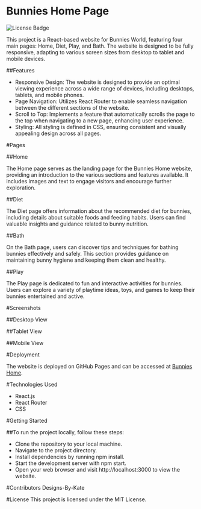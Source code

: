 
# Bunnies Home Page
![License Badge](https://img.shields.io/badge/license-MIT-brightgreen)

This project is a React-based website for Bunnies World, featuring four main pages: Home, Diet, Play, and Bath. The website is designed to be fully responsive, adapting to various screen sizes from desktop to tablet and mobile devices.

##Features

- Responsive Design: The website is designed to provide an optimal viewing experience across a wide range of devices, including desktops, tablets, and mobile phones.
- Page Navigation: Utilizes React Router to enable seamless navigation between the different sections of the website.
- Scroll to Top: Implements a feature that automatically scrolls the page to the top when navigating to a new page, enhancing user experience.
- Styling: All styling is defined in CSS, ensuring consistent and visually appealing design across all pages.

#Pages

##Home

The Home page serves as the landing page for the Bunnies Home website, providing an introduction to the various sections and features available. It includes images and text to engage visitors and encourage further exploration.

##Diet

The Diet page offers information about the recommended diet for bunnies, including details about suitable foods and feeding habits. Users can find valuable insights and guidance related to bunny nutrition.

##Bath

On the Bath page, users can discover tips and techniques for bathing bunnies effectively and safely. This section provides guidance on maintaining bunny hygiene and keeping them clean and healthy.

##Play

The Play page is dedicated to fun and interactive activities for bunnies. Users can explore a variety of playtime ideas, toys, and games to keep their bunnies entertained and active.

#Screenshots

##Desktop View

##Tablet View

##Mobile View

#Deployment

The website is deployed on GitHub Pages and can be accessed at [Bunnies Home](https://designs-by-kate.github.io/figma-project/#/home).

#Technologies Used
- React.js
- React Router
- CSS
  
#Getting Started

##To run the project locally, follow these steps:

- Clone the repository to your local machine.
- Navigate to the project directory.
- Install dependencies by running npm install.
- Start the development server with npm start.
- Open your web browser and visit http://localhost:3000 to view the website.

#Contributors
Designs-By-Kate

#License
This project is licensed under the MIT License.
